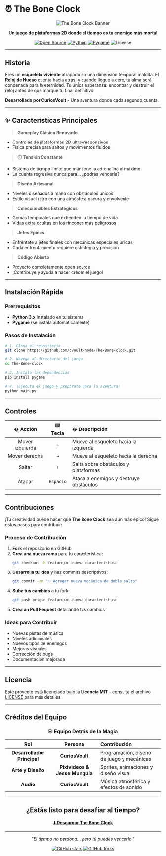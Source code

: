 # ⏰ The Bone Clock

<div align="center">

![The Bone Clock Banner](https://img.shields.io/badge/The%20Bone%20Clock-2D%20Platformer-red?style=for-the-badge&logo=skull)

**Un juego de plataformas 2D donde el tiempo es tu enemigo más mortal**

[![Open Source](https://img.shields.io/badge/Open%20Source-�-brightgreen?style=flat-square)](https://github.com/cvoult-node/The-Bone-clock)
[![Python](https://img.shields.io/badge/Python-3.x-blue?style=flat-square&logo=python)](https://python.org)
[![Pygame](https://img.shields.io/badge/Pygame-Required-orange?style=flat-square)](https://pygame.org)
![License](https://img.shields.io/badge/License-MIT-yellow?style=flat-square)

</div>

---

## Historia

Eres un **esqueleto viviente** atrapado en una dimensión temporal maldita. El **Reloj de Hueso** cuenta hacia atrás, y cuando llegue a cero, tu alma será condenada para la eternidad. Tu única esperanza: encontrar y destruir el reloj antes de que marque tu final definitivo.

**Desarrollado por CuriosVoult** - Una aventura donde cada segundo cuenta.

---

## ✨ Características Principales

> **Gameplay Clásico Renovado**
- Controles de plataformas 2D ultra-responsivos
- Física precisa para saltos y movimientos fluidos

> ⏱️ **Tensión Constante**
- Sistema de tiempo límite que mantiene la adrenalina al máximo
- La cuenta regresiva nunca para... ¿podrás vencerla?

> **Diseño Artesanal**
- Niveles diseñados a mano con obstáculos únicos
- Estilo visual retro con una atmósfera oscura y envolvente

> **Coleccionables Estratégicos**
- Gemas temporales que extienden tu tiempo de vida
- Vidas extra ocultas en los rincones más peligrosos

> **Jefes Épicos**
- Enfréntate a jefes finales con mecánicas especiales únicas
- Cada enfrentamiento requiere estrategia y precisión

> **Código Abierto**
- Proyecto completamente open source
- ¡Contribuye y ayuda a hacer crecer el juego!

---

## Instalación Rápida

### Prerrequisitos
- **Python 3.x** instalado en tu sistema
- **Pygame** (se instala automáticamente)

### Pasos de Instalación

```bash
# 1. Clona el repositorio
git clone https://github.com/cvoult-node/The-Bone-clock.git

# 2. Navega al directorio del juego
cd The-Bone-clock

# 3. Instala las dependencias
pip install pygame

# 4. ¡Ejecuta el juego y prepárate para la aventura!
python main.py
```

---

## Controles

<div align="center">

| � **Acción** | ⌨️ **Tecla** | � **Descripción** |
|:-------------:|:------------:|:-------------------|
| Mover izquierda | `←` | Mueve al esqueleto hacia la izquierda |
| Mover derecha | `→` | Mueve al esqueleto hacia la derecha |
| Saltar | `↑` | Salta sobre obstáculos y plataformas |
| Atacar | `Espacio` | Ataca a enemigos y destruye obstáculos |

</div>

---

## Contribuciones

¡Tu creatividad puede hacer que **The Bone Clock** sea aún más épico! Sigue estos pasos para contribuir:

### Proceso de Contribución

1. **Fork** el repositorio en GitHub
2. **Crea una nueva rama** para tu característica:
   ```bash
   git checkout -b feature/mi-nueva-caracteristica
   ```
3. **Desarrolla tu idea** y haz commits descriptivos:
   ```bash
   git commit -am "✨ Agregar nueva mecánica de doble salto"
   ```
4. **Sube tus cambios** a tu fork:
   ```bash
   git push origin feature/mi-nueva-caracteristica
   ```
5. **Crea un Pull Request** detallando tus cambios

### Ideas para Contribuir
- Nuevas pistas de música
- Niveles adicionales
- Nuevos tipos de enemigos
- Mejoras visuales
- Corrección de bugs
- Documentación mejorada

---

## Licencia

Este proyecto está licenciado bajo la **Licencia MIT** - consulta el archivo [LICENSE](LICENSE) para más detalles.

---

## Créditos del Equipo

<div align="center">

### **El Equipo Detrás de la Magia**

| **Rol** | **Persona** | **Contribución** |
|:----------:|:--------------:|:-------------------|
| **Desarrollador Principal** | **CuriosVoult** | Programación, diseño de juego y mecánicas |
| **Arte y Diseño** | **Pixivideos & Jesse Munguia** | Sprites, animaciones y diseño visual |
| **Audio** | **CuriosVoult** | Música atmosférica y efectos de sonido |

</div>

---

<div align="center">

## ¿Estás listo para desafiar al tiempo? 

**[⬇️ Descargar The Bone Clock](https://github.com/cvoult-node/The-Bone-clock)**

---

*"El tiempo no perdona... pero tú puedes vencerlo."*

[![GitHub stars](https://img.shields.io/github/stars/cvoult-node/The-Bone-clock?style=social)](https://github.com/cvoult-node/The-Bone-clock)
[![GitHub forks](https://img.shields.io/github/forks/cvoult-node/The-Bone-clock?style=social)](https://github.com/cvoult-node/The-Bone-clock)

</div>
